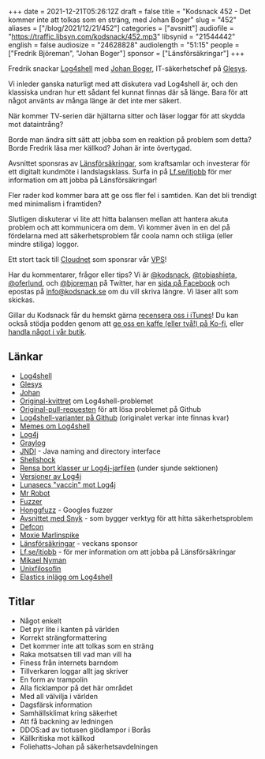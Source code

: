 +++
date = 2021-12-21T05:26:12Z
draft = false
title = "Kodsnack 452 - Det kommer inte att tolkas som en sträng, med Johan Boger"
slug = "452"
aliases = ["/blog/2021/12/21/452"]
categories = ["avsnitt"]
audiofile = "https://traffic.libsyn.com/kodsnack/452.mp3"
libsynid = "21544442"
english = false
audiosize = "24628828"
audiolength = "51:15"
people = ["Fredrik Björeman", "Johan Boger"]
sponsor = ["Länsförsäkringar"]
+++

Fredrik snackar [Log4shell](https://www.lunasec.io/docs/blog/log4j-zero-day/) med [Johan Boger](https://twitter.com/johanboger), IT-säkerhetschef på [Glesys](https://glesys.se/).

Vi inleder ganska naturligt med att diskutera vad Log4shell är, och den klassiska undran hur ett sådant fel kunnat finnas där så länge. Bara för att något använts av många länge är det inte mer säkert.

När kommer TV-serien där hjältarna sitter och läser loggar för att skydda mot dataintrång?

Borde man ändra sitt sätt att jobba som en reaktion på problem som detta? Borde Fredrik läsa mer källkod? Johan är inte övertygad.

Avsnittet sponsras av [Länsförsäkringar](https://www.lf.se), som kraftsamlar och investerar för ett digitalt kundmöte i landslagsklass. Surfa in på [Lf.se/itjobb](https://www.lf.se/itjobb) för mer information om att jobba på Länsförsäkringar!

Fler rader kod kommer bara att ge oss fler fel i samtiden. Kan det bli trendigt med minimalism i framtiden?

Slutligen diskuterar vi lite att hitta balansen mellan att hantera akuta problem och att kommunicera om dem. Vi kommer även in en del på fördelarna med att säkerhetsproblem får coola namn och stiliga (eller mindre stiliga) loggor.

Ett stort tack till [Cloudnet](https://www.cloudnet.se) som sponsrar vår [VPS](https://en.wikipedia.org/wiki/Virtual_private_server)!

Har du kommentarer, frågor eller tips? Vi är [@kodsnack](https://www.twitter.com/kodsnack), [@tobiashieta](https://www.twitter.com/tobiashieta), [@oferlund](https://www.twitter.com/oferlund), och [@bjoreman](https://www.twitter.com/bjoreman) på Twitter, har en [sida på Facebook](https://www.facebook.com/kodsnack) och epostas på [info@kodsnack.se](mailto:info@kodsnack.se) om du vill skriva längre. Vi läser allt som skickas.

Gillar du Kodsnack får du hemskt gärna [recensera oss i iTunes](https://itunes.apple.com/se/podcast/kodsnack/id561631498?l=en)! Du kan också stödja podden genom att <a href="https://ko-fi.com/kodsnack" rel="payment">ge oss en kaffe (eller två!) på Ko-fi</a>, eller [handla något i vår butik](https://shop.spreadshirt.se/kodsnack/).

## Länkar ##
* [Log4shell](https://www.lunasec.io/docs/blog/log4j-zero-day/)
* [Glesys](https://glesys.se/)
* [Johan](https://twitter.com/johanboger)
* [Original-kvittret](https://web.archive.org/web/20211209230040/https://twitter.com/P0rZ9/status/1468949890571337731) om Log4shell-problemet
* [Original-pull-requesten](https://web.archive.org/web/20211210070719/https://github.com/apache/logging-log4j2/pull/608) för att lösa problemet på Github
* [Log4shell-varianter på Github](https://github.com/search?q=apache-log4j-poc) (originalet verkar inte finnas kvar)
* [Memes om Log4shell](https://log4jmemes.com/)
* [Log4j](https://en.wikipedia.org/wiki/Log4j)
* [Graylog](https://en.wikipedia.org/wiki/Graylog)
* [JNDI](https://en.wikipedia.org/wiki/Java_Naming_and_Directory_Interface) - Java naming and directory interface
* [Shellshock](https://en.wikipedia.org/wiki/Shellshock_%28software_bug%29)
* [Rensa bort klasser ur Log4j-jarfilen](https://nakedsecurity.sophos.com/2021/12/13/log4shell-explained-how-it-works-why-you-need-to-know-and-how-to-fix-it/) (under sjunde sektionen)
* [Versioner av Log4j](https://logging.apache.org/log4j/2.x/changes-report.html)
* [Lunasecs "vaccin" mot Log4j](https://www.lunasec.io/docs/blog/log4shell-live-patch/)
* [Mr Robot](https://en.wikipedia.org/wiki/Mr._Robot)
* [Fuzzer](https://en.wikipedia.org/wiki/Fuzzing)
* [Honggfuzz](https://honggfuzz.dev/) - Googles fuzzer
* [Avsnittet med Snyk](https://kodsnack.se/445/) - som bygger verktyg för att hitta säkerhetsproblem
* [Defcon](https://en.wikipedia.org/wiki/DEF_CON)
* [Moxie Marlinspike](https://en.wikipedia.org/wiki/Moxie_Marlinspike)
* [Länsförsäkringar](https://www.lf.se) - veckans sponsor
* [Lf.se/itjobb](https://www.lf.se/itjobb) - för mer information om att jobba på Länsförsäkringar
* [Mikael Nyman](https://www.linkedin.com/in/mikael-nyman-4875281a/?originalSubdomain=se)
* [Unixfilosofin](https://en.wikipedia.org/wiki/Unix_philosophy)
* [Elastics inlägg om Log4shell](https://discuss.elastic.co/t/apache-log4j2-remote-code-execution-rce-vulnerability-cve-2021-44228-esa-2021-31/291476?ultron=log4js-exploit)

## Titlar ##
* Något enkelt
* Det pyr lite i kanten på världen
* Korrekt strängformattering
* Det kommer inte att tolkas som en sträng
* Raka motsatsen till vad man vill ha
* Finess från internets barndom
* Tillverkaren loggar allt jag skriver
* En form av trampolin
* Alla ficklampor på det här området
* Med all välvilja i världen
* Dagsfärsk information
* Samhällsklimat kring säkerhet
* Att få backning av ledningen
* DDOS:ad av tiotusen glödlampor i Borås
* Källkritiska mot källkod
* Foliehatts-Johan på säkerhetsavdelningen